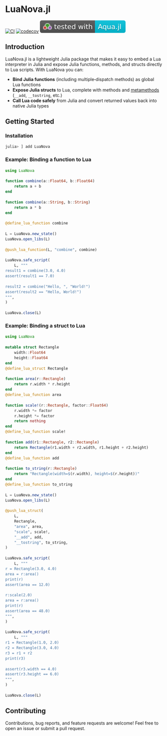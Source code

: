 # LuaNova.jl

[![CI](https://github.com/raphasampaio/LuaNova.jl/actions/workflows/CI.yml/badge.svg)](https://github.com/raphasampaio/LuaNova.jl/actions/workflows/CI.yml)
[![codecov](https://codecov.io/gh/raphasampaio/LuaNova.jl/graph/badge.svg?token=Qkg4DKh6HJ)](https://codecov.io/gh/raphasampaio/LuaNova.jl)
[![Aqua](https://raw.githubusercontent.com/JuliaTesting/Aqua.jl/master/badge.svg)](https://github.com/JuliaTesting/Aqua.jl)

## Introduction

LuaNova.jl is a lightweight Julia package that makes it easy to embed a Lua interpreter in Julia and expose Julia functions, methods, and structs directly to Lua scripts. With LuaNova you can:

- **Bind Julia functions** (including multiple‐dispatch methods) as global Lua functions  
- **Expose Julia structs** to Lua, complete with methods and [metamethods](https://www.lua.org/manual/5.4/manual.html#2.4) (`__add`, `__tostring`, etc.)  
- **Call Lua code safely** from Julia and convert returned values back into native Julia types

## Getting Started

### Installation

```julia
julia> ] add LuaNova
```

### Example: Binding a function to Lua

```julia
using LuaNova

function combine(a::Float64, b::Float64)
    return a + b
end

function combine(a::String, b::String)
    return a * b
end

@define_lua_function combine

L = LuaNova.new_state()
LuaNova.open_libs(L)

@push_lua_function(L, "combine", combine)

LuaNova.safe_script(
    L, """
result1 = combine(3.0, 4.0)
assert(result1 == 7.0)

result2 = combine("Hello, ", "World!")
assert(result2 == "Hello, World!")
""",
)

LuaNova.close(L)
```

### Example: Binding a struct to Lua

```julia
using LuaNova

mutable struct Rectangle
    width::Float64
    height::Float64
end
@define_lua_struct Rectangle

function area(r::Rectangle)
    return r.width * r.height
end
@define_lua_function area

function scale!(r::Rectangle, factor::Float64)
    r.width *= factor
    r.height *= factor
    return nothing
end
@define_lua_function scale!

function add(r1::Rectangle, r2::Rectangle)
    return Rectangle(r1.width + r2.width, r1.height + r2.height)
end
@define_lua_function add

function to_string(r::Rectangle)
    return "Rectangle(width=$(r.width), height=$(r.height))"
end
@define_lua_function to_string

L = LuaNova.new_state()
LuaNova.open_libs(L)

@push_lua_struct(
    L,
    Rectangle,
    "area", area,
    "scale", scale!,
    "__add", add,
    "__tostring", to_string,
)

LuaNova.safe_script(
    L, """
r = Rectangle(3.0, 4.0)
area = r:area()
print(r)
assert(area == 12.0)

r:scale(2.0)
area = r:area()
print(r)
assert(area == 48.0)
""",
)

LuaNova.safe_script(
    L, """
r1 = Rectangle(1.0, 2.0)
r2 = Rectangle(3.0, 4.0)
r3 = r1 + r2
print(r3)

assert(r3.width == 4.0)
assert(r3.height == 6.0)
""",
)

LuaNova.close(L)
```

## Contributing

Contributions, bug reports, and feature requests are welcome! Feel free to open an issue or submit a pull request.